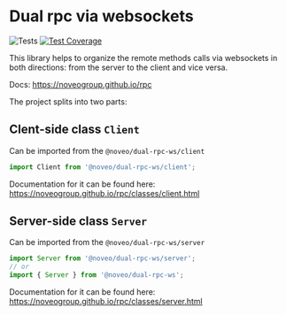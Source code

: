 # Dual rpc via websockets

![Tests](https://github.com/noveogroup/rpc/workflows/Tests/badge.svg)
[![Test Coverage](https://api.codeclimate.com/v1/badges/5ea026bd273c2043f2cb/test_coverage)](https://codeclimate.com/github/noveogroup/rpc/test_coverage)

This library helps to organize the remote methods calls via websockets in both
directions: from the server to the client and vice versa.

Docs: https://noveogroup.github.io/rpc

The project splits into two parts:

## Clent-side class `Client`

Can be imported from the `@noveo/dual-rpc-ws/client`

```typescript
import Client from '@noveo/dual-rpc-ws/client';
```

Documentation for it can be found here: https://noveogroup.github.io/rpc/classes/client.html

## Server-side class `Server`

Can be imported from the `@noveo/dual-rpc-ws/server`

```typescript
import Server from '@noveo/dual-rpc-ws/server';
// or
import { Server } from '@noveo/dual-rpc-ws';
```

Documentation for it can be found here: https://noveogroup.github.io/rpc/classes/server.html
